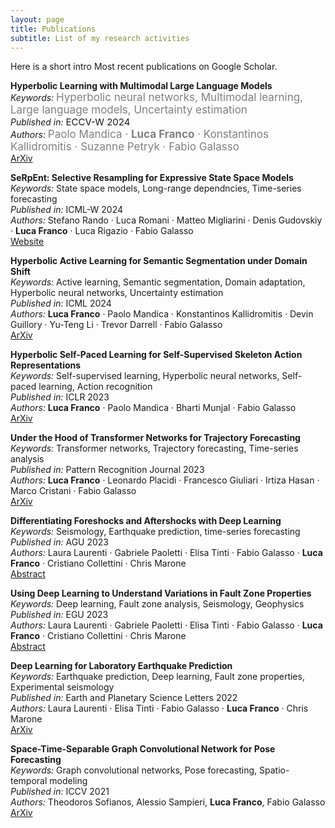 ```yaml
---
layout: page
title: Publications
subtitle: List of my research activities
---
```


Here is a short intro
Most recent publications on Google Scholar.


**Hyperbolic Learning with Multimodal Large Language Models**  
  *Keywords:* <span style="color: gray;"><span style="font-size: 17px;">Hyperbolic neural networks, Multimodal learning, Large language models, Uncertainty estimation</span></span>  
  *Published in:* <span style="font-size: 15px;">ECCV-W 2024</span>  
  *Authors:* <span style="color: gray;"><span style="font-size: 17px;">Paolo Mandica · **Luca Franco** · Konstantinos Kallidromitis · Suzanne Petryk · Fabio Galasso</span></span>  
  [ArXiv](https://arxiv.org/abs/2408.05097)

**SeRpEnt: Selective Resampling for Expressive State Space Models**  
  *Keywords:* State space models, Long-range dependncies, Time-series forecasting  
  *Published in:* ICML-W 2024  
  *Authors:* Stefano Rando · Luca Romani · Matteo Migliarini · Denis Gudovskiy · **Luca Franco** · Luca Rigazio · Fabio Galasso  
  [Website](https://icml.cc/virtual/2024/36164)

**Hyperbolic Active Learning for Semantic Segmentation under Domain Shift**  
  *Keywords:* Active learning, Semantic segmentation, Domain adaptation, Hyperbolic neural networks, Uncertainty estimation  
  *Published in:* ICML 2024  
  *Authors:* **Luca Franco** · Paolo Mandica · Konstantinos Kallidromitis · Devin Guillory · Yu-Teng Li · Trevor Darrell · Fabio Galasso  
  [ArXiv](https://arxiv.org/abs/2306.11180)

**Hyperbolic Self-Paced Learning for Self-Supervised Skeleton Action Representations**  
  *Keywords:* Self-supervised learning, Hyperbolic neural networks, Self-paced learning, Action recognition  
  *Published in:* ICLR 2023  
  *Authors:* **Luca Franco** · Paolo Mandica · Bharti Munjal · Fabio Galasso  
  [ArXiv](https://arxiv.org/abs/2303.06242)

**Under the Hood of Transformer Networks for Trajectory Forecasting**  
  *Keywords:* Transformer networks, Trajectory forecasting, Time-series analysis  
  *Published in:* Pattern Recognition Journal 2023  
  *Authors:* **Luca Franco** · Leonardo Placidi · Francesco Giuliari · Irtiza Hasan · Marco Cristani · Fabio Galasso  
  [ArXiv](https://arxiv.org/abs/2203.11878)

**Differentiating Foreshocks and Aftershocks with Deep Learning**  
  *Keywords:* Seismology, Earthquake prediction, time-series forecasting  
  *Published in:* AGU 2023  
  *Authors:* Laura Laurenti · Gabriele Paoletti · Elisa Tinti · Fabio Galasso · **Luca Franco** · Cristiano Collettini · Chris Marone  
  [Abstract](https://ui.adsabs.harvard.edu/abs/2023AGUFM.S31E0395L/abstract)

**Using Deep Learning to Understand Variations in Fault Zone Properties**  
  *Keywords:* Deep learning, Fault zone analysis, Seismology, Geophysics  
  *Published in:* EGU 2023  
  *Authors:* Laura Laurenti · Gabriele Paoletti · Elisa Tinti · Fabio Galasso · **Luca Franco** · Cristiano Collettini · Chris Marone  
  [Abstract](https://ui.adsabs.harvard.edu/abs/2023EGUGA..25.5810L/abstract)

**Deep Learning for Laboratory Earthquake Prediction**  
  *Keywords:* Earthquake prediction, Deep learning, Fault zone properties, Experimental seismology  
  *Published in:* Earth and Planetary Science Letters 2022  
  *Authors:* Laura Laurenti · Elisa Tinti · Fabio Galasso · **Luca Franco** · Chris Marone  
  [ArXiv](https://arxiv.org/abs/2203.13313)


**Space-Time-Separable Graph Convolutional Network for Pose Forecasting**  
  *Keywords:* Graph convolutional networks, Pose forecasting, Spatio-temporal modeling  
  *Published in:* ICCV 2021  
  *Authors:* Theodoros Sofianos, Alessio Sampieri, **Luca Franco**, Fabio Galasso
  [ArXiv](https://arxiv.org/abs/2110.04573)
